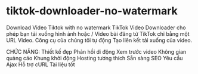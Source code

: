 # tiktok-downloader-no-watermark
Download Video Tiktok with no watermark
TikTok Video Downloader cho phép bạn tải xuống hình ảnh hoặc / Video bài đăng từ TikTok chỉ bằng một URL Video. Công cụ của chúng tôi tự động Tạo liên kết tải xuống của video.



CHỨC NĂNG:
Thiết kế đẹp
Phản hồi di động
Xem trước video
Không gian quảng cáo
Khung khởi động
Hosting tương thích
Sẵn sàng SEO
Yêu cầu Ajax
Hỗ trợ cURL
Tài liệu tốt
